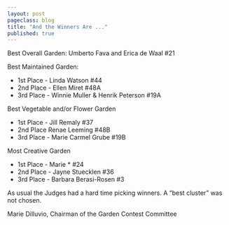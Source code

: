 ```yaml
---
layout: post
pageclass: blog
title: "And the Winners Are ..."
published: true
---
```


Best Overall Garden:
Umberto Fava and Erica de Waal  #21

Best Maintained Garden:
* 1st Place - Linda Watson #44
* 2nd Place - Ellen Miret #48A
* 3rd Place - Winnie Muller & Henrik Peterson #19A

Best Vegetable and/or Flower Garden
* 1st Place -  Jill Remaly #37
* 2nd Place  Renae Leeming  #48B
* 3rd Place - Marie Carmel Grube #19B

Most Creative Garden
* 1st Place - Marie * #24
* 2nd Place - Jayne Stuecklen #36
* 3rd Place - Barbara Berasi-Rosen #3

As usual the Judges had a hard time picking winners.  A “best cluster” was not chosen.

Marie Dilluvio, Chairman of the Garden Contest Committee
